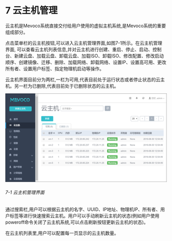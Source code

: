# 7 云主机管理
云主机是Mevoco系统直接交付给用户使用的虚拟主机系统,是Mevoco系统的重要组成部分。

点击菜单栏的云主机按钮,可以进入云主机管理界面,如图7-1所示。在云主机管理界面, 可以查看云主机列表信息,并对云主机进行创建、重启、停止、启动、控制台、新建云盘、加载云盘、卸载云盘、加载ISO、卸载ISO、修改配置、修改启动顺序、创建镜像、迁移、删除、加载网络、卸载网络、设置IP、设置高可用、更改所有者、设置用户标签、指定物理机启动等操作。

云主机界面目前分为两栏,一栏为可用,代表目前处于运行状态或者停止状态的云主机。另一栏为已删除,代表目前处于已删除状态的云主机。

![png](../images/7-1.png "图7-1 云主机管理界面")
###### 7-1 云主机管理界面

通过搜索栏,用户可以根据云主机的名字、UUID、IP地址、物理机IP、所有者、用户标签等进行快速搜索云主机。用户可以手动刷新云主机的状态(例如用户使用poweroff命令关闭了云主机系统,可以点击刷新按钮更新云主机的状态)。
 
在云主机列表里,用户可以配置每一页显示的云主机数量。
